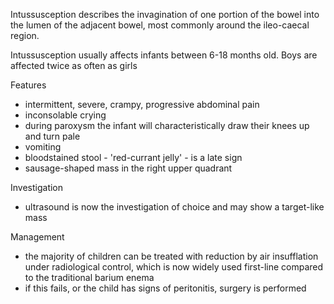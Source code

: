 Intussusception describes the invagination of one portion of the bowel into the lumen of the adjacent bowel, most commonly around the ileo\-caecal region.  
  
Intussusception usually affects infants between 6\-18 months old. Boys are affected twice as often as girls  
  
Features  
* intermittent, severe, crampy, progressive abdominal pain
* inconsolable crying
* during paroxysm the infant will characteristically draw their knees up and turn pale
* vomiting
* bloodstained stool \- 'red\-currant jelly' \- is a late sign
* sausage\-shaped mass in the right upper quadrant

  
Investigation  
* ultrasound is now the investigation of choice and may show a target\-like mass

  
Management  
* the majority of children can be treated with reduction by air insufflation under radiological control, which is now widely used first\-line compared to the traditional barium enema
* if this fails, or the child has signs of peritonitis, surgery is performed
